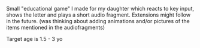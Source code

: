 Small "educational game" I made for my daughter which reacts to key input, shows the letter and plays a short audio fragment.
Extensions might follow in the future. (was thinking about adding animations and/or pictures of the items mentioned in the audiofragments)

Target age is 1.5 - 3 yo
